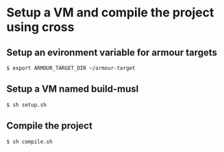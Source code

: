 Setup a VM and compile the project using cross
======================

## Setup an evironment variable for armour targets

    $ export ARMOUR_TARGET_DIR ~/armour-target

## Setup a VM named build-musl

    $ sh setup.sh

## Compile the project

    $ sh compile.sh
	
